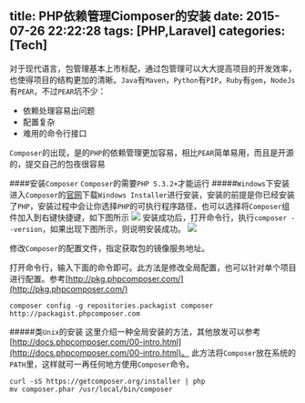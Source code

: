title: PHP依赖管理Ciomposer的安装
date: 2015-07-26 22:22:28
tags: [PHP,Laravel]
categories: [Tech]
---
对于现代语言，包管理基本上市标配，通过包管理可以大大提高项目的开发效率，也使得项目的结构更加的清晰。`Java`有`Maven`，`Python`有`PIP`，`Ruby`有`gem`，`NodeJs`有`PEAR`，不过`PEAR`坑不少：
* 依赖处理容易出问题
* 配置复杂
* 难用的命令行接口

`Composer`的出现，是的`PHP`的依赖管理更加容易，相比`PEAR`简单易用，而且是开源的，提交自己的包夜很容易

####安装`Composer`
`Composer`的需要`PHP 5.3.2+`才能运行
#####`Windows`下安装
进入`Composer`的[官网](https://getcomposer.org/download/)下载`Windows Installer`进行安装，安装的前提是你已经安装了`PHP`，安装过程中会让你选择`PHP`的可执行程序路径，也可以选择将`Composer`组件加入到右键快捷键，如下图所示
![](/images/archive/img_composer_1.png)
安装成功后，打开命令行，执行`composer --version`，如果出现下图所示，则说明安装成功。
![](/images/archive/img_composer_2.png)

修改`Composer`的配置文件，指定获取包的镜像服务地址。

<!--more -->

打开命令行，输入下面的命令即可。此方法是修改全局配置，也可以针对单个项目进行配置。参考[http://pkg.phpcomposer.com/](http://pkg.phpcomposer.com/)
```
composer config -g repositories.packagist composer http://packagist.phpcomposer.com
```
#####类`Unix`的安装
这里介绍一种全局安装的方法，其他放发可以参考[http://docs.phpcomposer.com/00-intro.html](http://docs.phpcomposer.com/00-intro.html)。
此方法将`Composer`放在系统的`PATH`里，这样就可一再任何地方使用`Composer`命令。
```
curl -sS https://getcomposer.org/installer | php
mv composer.phar /usr/local/bin/composer
```
